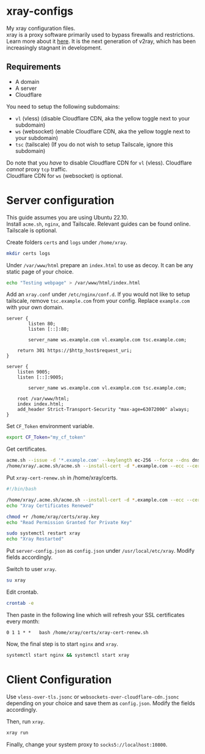 # xray-configs
My xray configuration files.<br/>
xray is a proxy software primarily used to bypass firewalls and restrictions. Learn more about it [here](https://github.com/XTLS/Xray-core).
It is the next generation of v2ray, which has been increasingly stagnant in development.

## Requirements
- A domain
- A server
- Cloudflare

You need to setup the following subdomains:
- `vl` (vless) (disable Cloudflare CDN, aka the yellow toggle next to your subdomain)
- `ws` (websocket) (enable Cloudflare CDN, aka the yellow toggle next to your subdomain)
- `tsc` (tailscale) (If you do not wish to setup Tailscale, ignore this subdomain)

Do note that you *have* to disable Cloudflare CDN for `vl` (vless). Cloudflare *cannot* proxy `tcp` traffic.<br/>
Cloudflare CDN for `ws` (websocket) is optional.

# Server configuration
This guide assumes you are using Ubuntu 22.10.<br/>
Install `acme.sh`, `nginx`, and Tailscale. Relevant guides can be found online.<br/>
Tailscale is optional.

Create folders `certs` and `logs` under `/home/xray`.
```zsh
mkdir certs logs
```

Under `/var/www/html` prepare an `index.html` to use as decoy. It can be any static page of your choice.
```zsh
echo "Testing webpage" > /var/www/html/index.html
```

Add an `xray.conf` under `/etc/nginx/conf.d`. If you would not like to setup tailscale, remove `tsc.example.com` from your config. Replace `example.com` with your own domain.
```
server {
        listen 80;
        listen [::]:80;

        server_name ws.example.com vl.example.com tsc.example.com;

	return 301 https://$http_host$request_uri;
}

server {
	listen 9005;
	listen [::]:9005;

        server_name ws.example.com vl.example.com tsc.example.com;

	root /var/www/html;
	index index.html;
	add_header Strict-Transport-Security "max-age=63072000" always;
}
```

Set `CF_Token` environment variable.
```zsh
export CF_Token="my_cf_token"
```

Get certificates.
```zsh
acme.sh --issue -d '*.example.com' --keylength ec-256 --force --dns dns_cf --ocsp-must-staple
/home/xray/.acme.sh/acme.sh --install-cert -d *.example.com --ecc --cert-file /home/xray/certs/xray.crt --fullchain-file /home/xray/certs/fullchain.crt --key-file /home/xray/certs/xray.key
```

Put `xray-cert-renew.sh` in /home/xray/certs.
```bash
#!/bin/bash

/home/xray/.acme.sh/acme.sh --install-cert -d *.example.com --ecc --cert-file /home/xray/certs/xray.crt --fullchain-file /home/xray/certs/fullchain.crt --key-file /home/xray/certs/xray.key
echo "Xray Certificates Renewed"

chmod +r /home/xray/certs/xray.key
echo "Read Permission Granted for Private Key"

sudo systemctl restart xray
echo "Xray Restarted"
```

Put `server-config.json` as `config.json` under `/usr/local/etc/xray`. Modify fields accordingly.

Switch to user `xray`.
```zsh
su xray
```

Edit crontab.
```zsh
crontab -e
```

Then paste in the following line which will refresh your SSL certificates every month:
```
0 1 1 * *   bash /home/xray/certs/xray-cert-renew.sh
```

Now, the final step is to start `nginx` and `xray`.
```zsh
systemctl start nginx && systemctl start xray
```

# Client Configuration
Use `vless-over-tls.jsonc` or `websockets-over-cloudflare-cdn.jsonc` depending on your choice and save them as `config.json`. Modify the fields accordingly.

Then, run `xray`.
```zsh
xray run
```

Finally, change your system proxy to `socks5://localhost:10800`.
